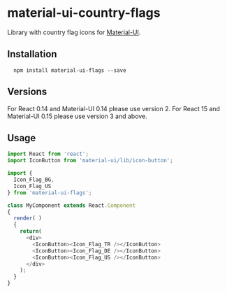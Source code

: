 material-ui-country-flags
=========================

Library with country flag icons for [Material-UI](http://www.material-ui.com/#/). 
## Installation

```shell
  npm install material-ui-flags --save
```

## Versions

For React 0.14 and Material-UI 0.14 please use version 2.
For React 15 and Material-UI 0.15 please use version 3 and above.

## Usage

```javascript
import React from 'react';
import IconButton from 'material-ui/lib/icon-button';

import {
  Icon_Flag_BG,
  Icon_Flag_US
} from 'material-ui-flags';

class MyComponent extends React.Component
{
  render( )
  {
    return(
      <div>
        <IconButton><Icon_Flag_TR /></IconButton>
        <IconButton><Icon_Flag_DE /></IconButton>
        <IconButton><Icon_Flag_US /></IconButton>
      </div>
    );
  }
}

```
